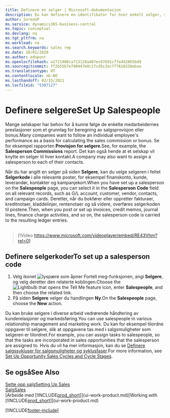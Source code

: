 ```yaml
---
title: Definere en selger | Microsoft-dokumentasjon
description: Du kan definere en identifikator for hver enkelt selger, slik at du kan spore prestasjonen til en person eller tilordne en selger til en kontakt.
author: SorenGP
ms.service: dynamics365-business-central
ms.topic: conceptual
ms.devlang: na
ms.tgt_pltfrm: na
ms.workload: na
ms.search.keywords: sales rep
ms.date: 10/01/2020
ms.author: edupont
ms.openlocfilehash: a1721988ca713128a407ec67691cf7ed42865bd9
ms.sourcegitcommit: ff2b55b7e790447e0c1fcd5c2ec7f7610338ebaa
ms.translationtype: HT
ms.contentlocale: nb-NO
ms.lasthandoff: 02/15/2021
ms.locfileid: "5387127"
---
```

# <a name="set-up-salespeople"></a><span data-ttu-id="805ce-103">Definere selgere</span><span class="sxs-lookup"><span data-stu-id="805ce-103">Set Up Salespeople</span></span>
<span data-ttu-id="805ce-104">Mange selskaper har behov for å kunne følge de enkelte medarbeidernes prestasjoner som et grunnlag for beregning av salgsprovisjon eller bonus.</span><span class="sxs-lookup"><span data-stu-id="805ce-104">Many companies want to follow an individual employee's performance as a basis for calculating the sales commission or bonus.</span></span> <span data-ttu-id="805ce-105">Se for eksempel rapporten **Provisjon for selgere**.</span><span class="sxs-lookup"><span data-stu-id="805ce-105">See, for example, the **Salesperson Commissions** report.</span></span> <span data-ttu-id="805ce-106">Det kan også hende at et selskap vil knytte en selger til hver kontakt.</span><span class="sxs-lookup"><span data-stu-id="805ce-106">A company may also want to assign a salesperson to each of their contacts.</span></span>

<span data-ttu-id="805ce-107">Når du har angitt en selger på siden **Selgere**, kan du velge selgeren i feltet **Selgerkode** i alle relevante poster, for eksempel finanskonto, kunde, leverandør, kontakter og kampanjekort.</span><span class="sxs-lookup"><span data-stu-id="805ce-107">When you have set up a salesperson on the **Salespeople** page, you can select it in the **Salesperson Code** field on all relevant records, such as G/L account, customer, vendor, contacts, and campaign cards.</span></span> <span data-ttu-id="805ce-108">Deretter, når du bokfører eller oppretter fakturaer, kreditnotaer, kladdelinjer, rentenotaer og så videre, overføres selgerkoden til postene.</span><span class="sxs-lookup"><span data-stu-id="805ce-108">Then, when you post or set up invoices, credit memos, journal lines, finance charge activities, and so on, the salesperson code is carried to the resulting ledger entries.</span></span>
<br><br>  
> [!Video https://www.microsoft.com/videoplayer/embed/RE43Vhm?rel=0]

## <a name="to-set-up-a-salesperson-code"></a><span data-ttu-id="805ce-109">Definere selgerkoder</span><span class="sxs-lookup"><span data-stu-id="805ce-109">To set up a salesperson code</span></span>
1. <span data-ttu-id="805ce-110">Velg ikonet ![lyspære som åpner Fortell meg-funksjonen](media/ui-search/search_small.png "Fortell hva du vil gjøre"), angi **Selgere**, og velg deretter den relaterte koblingen.</span><span class="sxs-lookup"><span data-stu-id="805ce-110">Choose the ![Lightbulb that opens the Tell Me feature](media/ui-search/search_small.png "Tell me what you want to do") icon, enter **Salespeople**, and then choose the related link.</span></span>
2. <span data-ttu-id="805ce-111">På siden **Selgere** velger du handlingen **Ny**.</span><span class="sxs-lookup"><span data-stu-id="805ce-111">On the **Salespeople** page, choose the **New** action.</span></span>

<span data-ttu-id="805ce-112">Du kan bruke selgere i diverse arbeid vedrørende håndtering av kunderelasjoner og markedsføring.</span><span class="sxs-lookup"><span data-stu-id="805ce-112">You can use salespeople in various relationship management and marketing work.</span></span> <span data-ttu-id="805ce-113">Du kan for eksempel tilordne oppgaver til selgere, slik at oppgavene tas med i salgsmuligheter som selgeren er tilordnet.</span><span class="sxs-lookup"><span data-stu-id="805ce-113">For example, you can assign tasks to salespeople, so that the tasks are incorporated in sales opportunities that the salesperson are assigned to.</span></span> <span data-ttu-id="805ce-114">Hvis du vil ha mer informasjon, kan du se [Definere salgssykluser for salgsmuligheter og syklusfaser](marketing-how-setup-opportunity-sales-cycles-stages.md).</span><span class="sxs-lookup"><span data-stu-id="805ce-114">For more information, see [Set Up Opportunity Sales Cycles and Cycle Stages](marketing-how-setup-opportunity-sales-cycles-stages.md).</span></span>

## <a name="see-also"></a><span data-ttu-id="805ce-115">Se også</span><span class="sxs-lookup"><span data-stu-id="805ce-115">See Also</span></span>
[<span data-ttu-id="805ce-116">Sette opp salg</span><span class="sxs-lookup"><span data-stu-id="805ce-116">Setting Up Sales</span></span>](sales-setup-sales.md)  
[<span data-ttu-id="805ce-117">Salg</span><span class="sxs-lookup"><span data-stu-id="805ce-117">Sales</span></span>](sales-manage-sales.md)  
<span data-ttu-id="805ce-118">[Arbeide med [!INCLUDE[prod_short](includes/prod_short.md)]](ui-work-product.md)</span><span class="sxs-lookup"><span data-stu-id="805ce-118">[Working with [!INCLUDE[prod_short](includes/prod_short.md)]](ui-work-product.md)</span></span>  


[!INCLUDE[footer-include](includes/footer-banner.md)]